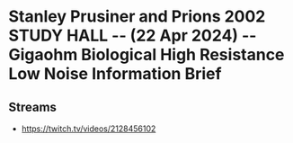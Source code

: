 # Stanley Prusiner and Prions 2002 STUDY HALL -- (22 Apr 2024) -- Gigaohm Biological High Resistance Low Noise Information Brief

## Streams
- https://twitch.tv/videos/2128456102

